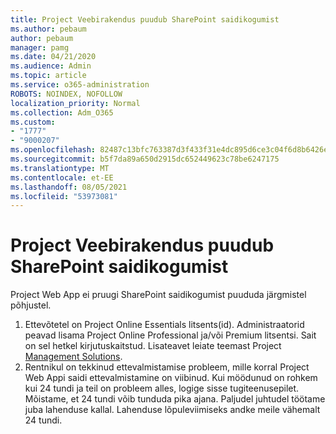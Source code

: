 ```yaml
---
title: Project Veebirakendus puudub SharePoint saidikogumist
ms.author: pebaum
author: pebaum
manager: pamg
ms.date: 04/21/2020
ms.audience: Admin
ms.topic: article
ms.service: o365-administration
ROBOTS: NOINDEX, NOFOLLOW
localization_priority: Normal
ms.collection: Adm_O365
ms.custom:
- "1777"
- "9000207"
ms.openlocfilehash: 82487c13bfc763387d3f433f31e4dc895d6ce3c04f6d8b6426e999a8b5f4b79f
ms.sourcegitcommit: b5f7da89a650d2915dc652449623c78be6247175
ms.translationtype: MT
ms.contentlocale: et-EE
ms.lasthandoff: 08/05/2021
ms.locfileid: "53973081"
---
```

# <a name="project-web-app-is-missing-from-the-sharepoint-site-collection"></a>Project Veebirakendus puudub SharePoint saidikogumist

Project Web App ei pruugi SharePoint saidikogumist puududa järgmistel põhjustel.

1. Ettevõtetel on Project Online Essentials litsents(id). Administraatorid peavad lisama Project Online Professional ja/või Premium litsentsi. Sait on sel hetkel kirjutuskaitstud. Lisateavet leiate teemast Project [Management Solutions](https://products.office.com/project/compare-microsoft-project-management-software?tab=1).
2. Rentnikul on tekkinud ettevalmistamise probleem, mille korral Project Web Appi saidi ettevalmistamine on viibinud. Kui möödunud on rohkem kui 24 tundi ja teil on probleem alles, logige sisse tugiteenusepilet. Mõistame, et 24 tundi võib tunduda pika ajana. Paljudel juhtudel töötame juba lahenduse kallal. Lahenduse lõpuleviimiseks andke meile vähemalt 24 tundi.
